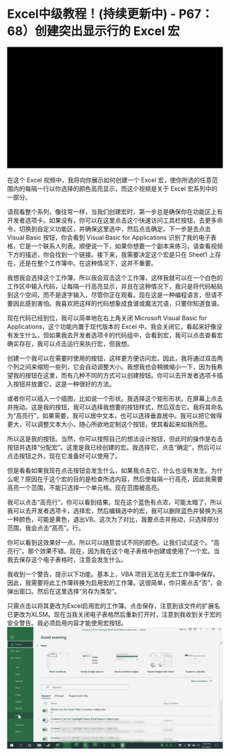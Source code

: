 # Excel中级教程！(持续更新中) - P67：68）创建突出显示行的 Excel 宏 

![](img/84620250378a015b8b0f713d3a13c924_0.png)

在这个 Excel 视频中，我将向你展示如何创建一个 Excel 宏，使你所选的任意范围内的每隔一行以你选择的颜色高亮显示，而这个视频是关于 Excel 宏系列中的一部分。

请观看整个系列，像往常一样，当我们创建宏时，第一步总是确保你在功能区上有开发者选项卡。如果没有，你可以在这里点击这个快速访问工具栏按钮，去更多命令，切换到自定义功能区，并确保这里选中，然后点击确定。下一步是去点击 Visual Basic 按钮，你会看到 Visual Basic for Applications 识别了我的电子表格，它是一个联系人列表。顺便说一下，如果你想要一个副本来练习，请查看视频下方的描述，你会找到一个链接。接下来，我需要决定这个宏是只在 Sheet1 上存在，还是在整个工作簿中。在这种情况下，这并不重要。

我想我会选择这个工作簿，所以我会双击这个工作簿，这样我就可以在一个白色的工作区中输入代码，让每隔一行高亮显示，并且在这种情况下，我只是将代码粘贴到这个空间，而不是逐字输入，尽管你正在观看。现在这是一种编程语言，但请不要因此感到害怕。我喜欢把这样的代码想象成食谱或魔法咒语，只要你知道食谱。

现在代码已经到位，我可以简单地在右上角关闭 Microsoft Visual Basic for Applications，这个功能内置于现代版本的 Excel 中。我会关闭它，看起来好像没有发生什么，但如果我去开发者选项卡的代码组中，会看到宏，我可以点击查看宏确实存在，我可以点击运行来执行宏，但我想。

创建一个我可以在需要时使用的按钮，这样更方便访问宏。因此，我将通过双击两个列之间来缩短一些列，它会自动调整大小。我想我也会稍微缩小一下，因为我希望我的按钮在这里，而有几种不同的方式可以创建按钮。你可以去开发者选项卡插入按钮并放置它，这是一种很好的方法。

或者你可以插入一个插图，比如说一个形状。我选择这个矩形形状。在屏幕上点击并拖动。这是我的按钮，我可以选择我想要的按钮样式，然后双击它。我将其命名为“高亮行”，如果需要，我可以居中文本，也可以选择垂直居中。我可以把它做得更大，可以调整文本大小，随心所欲地定制这个按钮，使其看起来如我所愿。

所以这是我的按钮。当然，你可以按照自己的想法设计按钮，但此时的操作是右击按钮并选择“分配宏”。这里是我已经创建的宏。我选择它，点击“确定”，然后可以点击按钮之外，现在它准备好可以使用了。

但是看看如果我现在点击按钮会发生什么，如果我点击它，什么也没有发生。为什么呢？原因在于这个宏的目的是检查所选内容，然后使每隔一行高亮，因此我需要高亮一个范围，不能只选择一个单元格。现在范围被高亮。

我可以点击“高亮行”，你可以看到结果。现在这个蓝色有点浓，可能太暗了，所以我可以去开发者选项卡，选择宏，然后编辑选中的宏，我可以删除蓝色并替换为另一种颜色，可能是黄色，退出VB。这次为了对比，我要点击并拖动，只选择部分范围，我会点击“高亮”。行。

你可以看到这效果好一点。所以可以随意尝试不同的颜色。让我们试试这个。“高亮行”。那个效果不错。现在，因为我在这个电子表格中创建或使用了一个宏。当我去保存这个电子表格时，注意会发生什么。

我收到一个警告，提示以下功能。基本上，VBA 项目无法在无宏工作簿中保存。因此，我需要将此工作簿转换为启用宏的工作簿。这很简单，你只需点击“否”，会弹出窗口。然后在这里选择“另存为类型”。

只需点击以将其更改为Excel启用宏的工作簿。点击保存，注意到该文件的扩展名已更改为XLSM。现在当我关闭电子表格然后重新打开时，注意到我收到关于宏的安全警告。我必须启用内容才能使用宏按钮。![](img/84620250378a015b8b0f713d3a13c924_2.png)
